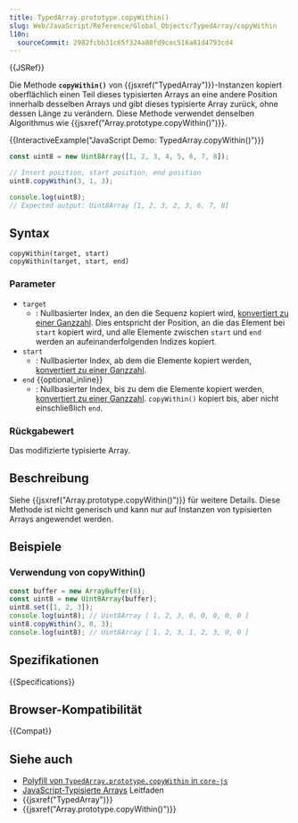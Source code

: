 ```yaml
---
title: TypedArray.prototype.copyWithin()
slug: Web/JavaScript/Reference/Global_Objects/TypedArray/copyWithin
l10n:
  sourceCommit: 2982fcbb31c65f324a80fd9cec516a81d4793cd4
---
```


{{JSRef}}

Die Methode **`copyWithin()`** von {{jsxref("TypedArray")}}-Instanzen kopiert oberflächlich einen Teil dieses typisierten Arrays an eine andere Position innerhalb desselben Arrays und gibt dieses typisierte Array zurück, ohne dessen Länge zu verändern. Diese Methode verwendet denselben Algorithmus wie {{jsxref("Array.prototype.copyWithin()")}}.

{{InteractiveExample("JavaScript Demo: TypedArray.copyWithin()")}}

```js interactive-example
const uint8 = new Uint8Array([1, 2, 3, 4, 5, 6, 7, 8]);

// Insert position, start position, end position
uint8.copyWithin(3, 1, 3);

console.log(uint8);
// Expected output: Uint8Array [1, 2, 3, 2, 3, 6, 7, 8]
```

## Syntax

```js-nolint
copyWithin(target, start)
copyWithin(target, start, end)
```

### Parameter

- `target`
  - : Nullbasierter Index, an den die Sequenz kopiert wird, [konvertiert zu einer Ganzzahl](/de/docs/Web/JavaScript/Reference/Global_Objects/Number#integer_conversion). Dies entspricht der Position, an die das Element bei `start` kopiert wird, und alle Elemente zwischen `start` und `end` werden an aufeinanderfolgenden Indizes kopiert.
- `start`
  - : Nullbasierter Index, ab dem die Elemente kopiert werden, [konvertiert zu einer Ganzzahl](/de/docs/Web/JavaScript/Reference/Global_Objects/Number#integer_conversion).
- `end` {{optional_inline}}
  - : Nullbasierter Index, bis zu dem die Elemente kopiert werden, [konvertiert zu einer Ganzzahl](/de/docs/Web/JavaScript/Reference/Global_Objects/Number#integer_conversion). `copyWithin()` kopiert bis, aber nicht einschließlich `end`.

### Rückgabewert

Das modifizierte typisierte Array.

## Beschreibung

Siehe {{jsxref("Array.prototype.copyWithin()")}} für weitere Details. Diese Methode ist nicht generisch und kann nur auf Instanzen von typisierten Arrays angewendet werden.

## Beispiele

### Verwendung von copyWithin()

```js
const buffer = new ArrayBuffer(8);
const uint8 = new Uint8Array(buffer);
uint8.set([1, 2, 3]);
console.log(uint8); // Uint8Array [ 1, 2, 3, 0, 0, 0, 0, 0 ]
uint8.copyWithin(3, 0, 3);
console.log(uint8); // Uint8Array [ 1, 2, 3, 1, 2, 3, 0, 0 ]
```

## Spezifikationen

{{Specifications}}

## Browser-Kompatibilität

{{Compat}}

## Siehe auch

- [Polyfill von `TypedArray.prototype.copyWithin` in `core-js`](https://github.com/zloirock/core-js#ecmascript-typed-arrays)
- [JavaScript-Typisierte Arrays](/de/docs/Web/JavaScript/Guide/Typed_arrays) Leitfaden
- {{jsxref("TypedArray")}}
- {{jsxref("Array.prototype.copyWithin()")}}
